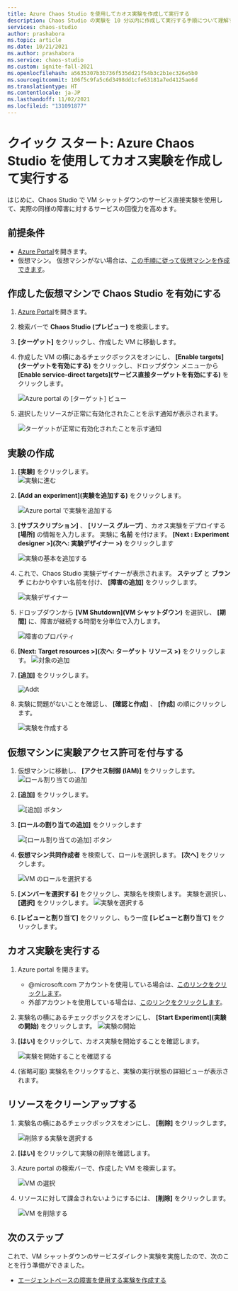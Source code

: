 ```yaml
---
title: Azure Chaos Studio を使用してカオス実験を作成して実行する
description: Chaos Studio の実験を 10 分以内に作成して実行する手順について理解する
services: chaos-studio
author: prashabora
ms.topic: article
ms.date: 10/21/2021
ms.author: prashabora
ms.service: chaos-studio
ms.custom: ignite-fall-2021
ms.openlocfilehash: a5635307b3b736f535dd21f54b3c2b1ec326e5b0
ms.sourcegitcommit: 106f5c9fa5c6d3498dd1cfe63181a7ed4125ae6d
ms.translationtype: HT
ms.contentlocale: ja-JP
ms.lasthandoff: 11/02/2021
ms.locfileid: "131091877"
---
```

# <a name="quickstart-create-and-run-a-chaos-experiment-using-azure-chaos-studio"></a>クイック スタート: Azure Chaos Studio を使用してカオス実験を作成して実行する 
はじめに、Chaos Studio で VM シャットダウンのサービス直接実験を使用して、実際の同様の障害に対するサービスの回復力を高めます。 

## <a name="prerequisites"></a>前提条件
- [Azure Portal](https://portal.azure.com)を開きます。
- 仮想マシン。 仮想マシンがない場合は、[この手順に従って仮想マシンを作成できます](../virtual-machines/linux/quick-create-portal.md)。

## <a name="enable-chaos-studio-on-the-virtual-machine-you-created"></a>作成した仮想マシンで Chaos Studio を有効にする
1. [Azure Portal](https://portal.azure.com)を開きます。
2. 検索バーで **Chaos Studio (プレビュー)** を検索します。
3. **[ターゲット]** をクリックし、作成した VM に移動します。

4. 作成した VM の横にあるチェックボックスをオンにし、 **[Enable targets]\(ターゲットを有効にする\)** をクリックし、ドロップダウン メニューから **[Enable service-direct targets]\(サービス直接ターゲットを有効にする\)** をクリックします。

   ![Azure portal の [ターゲット] ビュー](images/quickstart-virtual-machine-enabled.png)

5. 選択したリソースが正常に有効化されたことを示す通知が表示されます。
   
   ![ターゲットが正常に有効化されたことを示す通知](images/tutorial-service-direct-targets-enable-confirm.png)

## <a name="create-an-experiment"></a>実験の作成

1. **[実験]** をクリックします。                
   ![実験に進む](images/quickstart-left-experiment.png)

2. **[Add an experiment]\(実験を追加する\)** をクリックします。

   ![Azure portal で実験を追加する](images/add-an-experiment.png)

3. **[サブスクリプション]** 、 **[リソース グループ]** 、カオス実験をデプロイする **[場所]** の情報を入力します。 実験に **名前** を付けます。 **[Next : Experiment designer >]\(次へ: 実験デザイナー >\)** をクリックします

   ![実験の基本を追加する](images/quickstart-service-direct-add-basics.png)

4. これで、Chaos Studio 実験デザイナーが表示されます。 **ステップ** と **ブランチ** にわかりやすい名前を付け、 **[障害の追加]** をクリックします。

   ![実験デザイナー](images/quickstart-service-direct-add-designer.png)

5. ドロップダウンから **[VM Shutdown]\(VM シャットダウン\)** を選択し、 **[期間]** に、障害が継続する時間を分単位で入力します。 

   ![障害のプロパティ](images/quickstart-service-direct-add-fault.png)

6. **[Next: Target resources >]\(次へ: ターゲット リソース >\)** をクリックします。
   ![対象の追加](images/quickstart-service-direct-add-targets.png)

7. **[追加]** をクリックします。

   ![Addt](images/quickstart-add-target.png)

8. 実験に問題がないことを確認し、 **[確認と作成]** 、 **[作成]** の順にクリックします。

   ![実験を作成する](images/quickstart-review-and-create.png)

## <a name="give-experiment-permission-to-your-virtual-machine"></a>仮想マシンに実験アクセス許可を付与する
1. 仮想マシンに移動し、 **[アクセス制御 (IAM)]** をクリックします。
   ![ロール割り当ての追加](images/quickstart-access-control.png)
2. **[追加]** をクリックします。

   ![[追加] ボタン](images/add.png)

3. **[ロールの割り当ての追加]** をクリックします

   ![[ロール割り当ての追加] ボタン](images/add-role-assignment.png)

4. **仮想マシン共同作成者** を検索して、ロールを選択します。 **[次へ]** をクリックします。

   ![VM のロールを選択する](images/quickstart-virtual-machine-contributor.png)
5. **[メンバーを選択する]** をクリックし、実験名を検索します。 実験を選択し、 **[選択]** をクリックします。 
   ![実験を選択する](images/quickstart-select-experiment-role-assignment.png)
 
6. **[レビューと割り当て]** をクリックし、もう一度 **[レビューと割り当て]** をクリックします。



## <a name="run-the-chaos-experiment"></a>カオス実験を実行する

1. Azure portal を開きます。
    * @microsoft.com アカウントを使用している場合は、[このリンクをクリックします](https://ms.portal.azure.com/?microsoft_azure_chaos_assettypeoptions={%22chaosStudio%22:{%22options%22:%22%22},%22chaosExperiment%22:{%22options%22:%22%22}}&microsoft_azure_chaos=true)。
    * 外部アカウントを使用している場合は、[このリンクをクリックします](https://portal.azure.com/?feature.customPortal=false&microsoft_azure_chaos_assettypeoptions={%22chaosStudio%22:{%22options%22:%22%22},%22chaosExperiment%22:{%22options%22:%22%22}})。
2. 実験名の横にあるチェックボックスをオンにし、 **[Start Experiment]\(実験の開始\)** をクリックします。
    ![実験の開始](images/quickstart-experiment-start.png)

3. **[はい]** をクリックして、カオス実験を開始することを確認します。

    ![実験を開始することを確認する](images/start-experiment-confirmation.png)
4. (省略可能) 実験名をクリックすると、実験の実行状態の詳細ビューが表示されます。


## <a name="clean-up-resources"></a>リソースをクリーンアップする

1. 実験名の横にあるチェックボックスをオンにし、 **[削除]** をクリックします。

   ![削除する実験を選択する](images/quickstart-delete-experiment.png)

2. **[はい]** をクリックして実験の削除を確認します。

3. Azure portal の検索バーで、作成した VM を検索します。

   ![VM の選択](images/quickstart-cleanup.png)

4. リソースに対して課金されないようにするには、 **[削除]** をクリックします。

   ![VM を削除する](images/quickstart-cleanup-virtual-machine.png)


## <a name="next-steps"></a>次のステップ
これで、VM シャットダウンのサービスダイレクト実験を実施したので、次のことを行う準備ができました。
- [エージェントベースの障害を使用する実験を作成する](chaos-studio-tutorial-agent-based.md)
